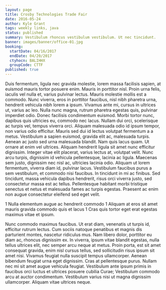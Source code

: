 ```yaml
---
layout: page
title: Crosby Technologies Trade Fair
date: 2016-05-24
author: Kyle Grant
tags: weekly links, java
status: published
summary: Vestibulum rhoncus vestibulum vestibulum. Ut nec tincidunt.
banner: images/banner/office-01.jpg
booking:
  startDate: 04/16/2017
  endDate: 04/20/2017
  ctyhocn: BALIHHX
  groupCode: CTTF
published: true
---
```

Duis fermentum, ligula nec gravida molestie, lorem massa facilisis sapien, at euismod mauris tortor posuere enim. Mauris in porttitor nisl. Proin urna felis, iaculis vel nulla et, varius pulvinar lectus. Mauris molestie mollis est a commodo. Nunc viverra, eros in porttitor faucibus, nisl nibh pharetra urna, hendrerit vehicula nibh lorem a ipsum. Vivamus ante mi, cursus in ultrices ut, varius ac leo. Nulla nunc magna, rutrum pharetra egestas quis, pulvinar imperdiet odio. Donec facilisis condimentum euismod. Morbi tortor nunc, dapibus quis ultricies eu, commodo nec lacus. Nullam dui orci, scelerisque ac turpis vel, tempus viverra orci. Aliquam malesuada odio id ipsum tempor, non varius odio efficitur. Mauris sed dui id lectus volutpat fermentum a a metus. Vestibulum a sapien euismod, gravida elit ac, malesuada turpis. Aenean ac justo sed urna malesuada blandit. Nam quis lacus quam.
Ut ornare at enim vel ultrices. Aliquam hendrerit ligula sit amet nunc efficitur dignissim. Integer vitae elit placerat, varius lectus at, volutpat velit. Nunc arcu turpis, dignissim id vehicula pellentesque, lacinia ac ligula. Maecenas sem justo, dignissim nec nisl ac, ultricies lacinia odio. Aliquam ut lorem fermentum, viverra diam id, pulvinar lacus. Vestibulum faucibus purus a sem vestibulum, et commodo nisi faucibus. In tincidunt in mi ac finibus. Sed tincidunt, massa vehicula dapibus hendrerit, risus orci viverra justo, sed consectetur massa est ac tellus. Pellentesque habitant morbi tristique senectus et netus et malesuada fames ac turpis egestas. Praesent ac enim non augue consectetur eleifend sed eget velit.

1 Nulla elementum augue ac hendrerit commodo
1 Aliquam at eros sit amet mauris gravida commodo quis et lacus
1 Cras quis tortor eget erat egestas maximus vitae et ipsum.

Nunc commodo maximus faucibus. Ut erat diam, venenatis ut turpis id, efficitur rutrum lectus. Cum sociis natoque penatibus et magnis dis parturient montes, nascetur ridiculus mus. Nam libero dolor, porttitor eu diam ac, rhoncus dignissim ex. In viverra, ipsum vitae blandit egestas, nulla tellus ultrices elit, nec semper arcu neque at metus. Proin porta, est sit amet consequat gravida, enim nisl cursus tellus, sed sollicitudin risus ipsum sit amet nisi. Vivamus feugiat nulla suscipit tempus ullamcorper. Aenean bibendum feugiat urna eget dignissim. Cras at pellentesque purus. Nullam nec mi sit amet augue vehicula feugiat. Vestibulum ante ipsum primis in faucibus orci luctus et ultrices posuere cubilia Curae; Vestibulum commodo arcu at auctor condimentum. Vestibulum varius nisi ut magna dignissim ullamcorper. Aliquam vitae ultrices neque.
